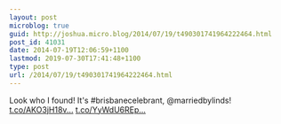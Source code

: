 ```yaml
---
layout: post
microblog: true
guid: http://joshua.micro.blog/2014/07/19/t490301741964222464.html
post_id: 41031
date: 2014-07-19T12:06:59+1100
lastmod: 2019-07-30T17:41:48+1100
type: post
url: /2014/07/19/t490301741964222464.html
---
```

Look who I found! It's #brisbanecelebrant, @marriedbylinds! [t.co/AKO3jH18v...](http://t.co/AKO3jH18vF) [t.co/YyWdU6REp...](http://t.co/YyWdU6REpC)
